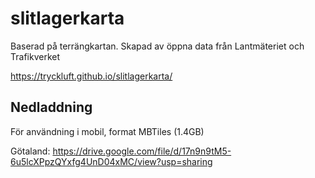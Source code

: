 # slitlagerkarta
Baserad på terrängkartan.
Skapad av öppna data från Lantmäteriet och Trafikverket

https://tryckluft.github.io/slitlagerkarta/

## Nedladdning
 För användning i mobil, format MBTiles (1.4GB)  
 
 Götaland:
 https://drive.google.com/file/d/17n9n9tM5-6u5lcXPpzQYxfg4UnD04xMC/view?usp=sharing
